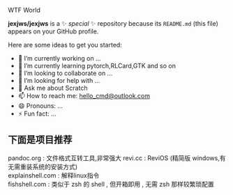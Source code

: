 WTF World


**jexjws/jexjws** is a ✨ _special_ ✨ repository because its `README.md` (this file) appears on your GitHub profile.


Here are some ideas to get you started:


- 🔭 I’m currently working on ...
- 🌱 I’m currently learning pytorch,RLCard,GTK and so on
- 👯 I’m looking to collaborate on ...
- 🤔 I’m looking for help with ...
- 💬 Ask me about Scratch
- 📫 How to reach me: hello_cmd@outlook.com
- 😄 Pronouns: ...
- ⚡ Fun fact: ...




下面是项目推荐
-------------------

pandoc.org : 文件格式互转工具,非常强大 
revi.cc : ReviOS (精简版 windows,有无需重装系统的安装方式)    
explainshell.com : 解释linux指令   
fishshell.com  :  类似于 zsh 的 shell , 但开箱即用 , 无需 zsh 那样较繁琐配置
